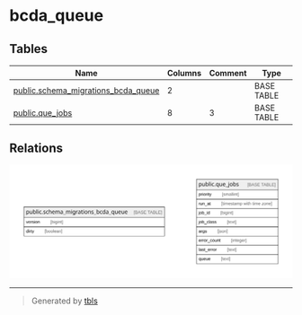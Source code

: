 # bcda_queue

## Tables

| Name | Columns | Comment | Type |
| ---- | ------- | ------- | ---- |
| [public.schema_migrations_bcda_queue](public.schema_migrations_bcda_queue.md) | 2 |  | BASE TABLE |
| [public.que_jobs](public.que_jobs.md) | 8 | 3 | BASE TABLE |

## Relations

![er](schema.svg)

---

> Generated by [tbls](https://github.com/k1LoW/tbls)
